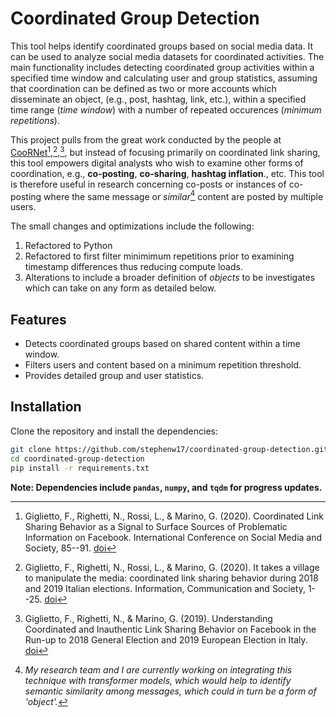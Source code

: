 # Coordinated Group Detection

This tool helps identify coordinated groups based on social media data. It can be used to analyze social media datasets for coordinated activities. The main functionality includes detecting coordinated group activities within a specified time window and calculating user and group statistics, assuming that coordination can be defined as two or more accounts which disseminate an object, (e.g., post, hashtag, link, etc.), within a specified time range (*time window*) with a number of repeated occurences (*minimum repetitions*).

This project pulls from the great work conducted by the people at [CooRNet](https://github.com/fabiogiglietto/CooRnet.git)[^1],[^2],[^3], but instead of focusing primarily on coordinated link sharing, this tool empowers digital analysts who wish to examine other forms of coordination, e.g., **co-posting**, **co-sharing**, **hashtag inflation**., etc. This tool is therefore useful in research concerning co-posts or instances of co-posting where the same message or *similar*[^4] content are posted by multiple users. 

The small changes and optimizations include the following: 
1. Refactored to Python
2. Refactored to first filter minimimum repetitions prior to examining timestamp differences thus reducing compute loads.
3. Alterations to include a broader definition of *objects* to be investigates which can take on any form as detailed below. 

## Features

- Detects coordinated groups based on shared content within a time window.
- Filters users and content based on a minimum repetition threshold.
- Provides detailed group and user statistics.

## Installation

Clone the repository and install the dependencies: 

```bash
git clone https://github.com/stephenw17/coordinated-group-detection.git
cd coordinated-group-detection
pip install -r requirements.txt
```
**Note: Dependencies include `pandas`, `numpy`, and `tqdm` for progress updates.**

[^1]: Giglietto, F., Righetti, N., Rossi, L., & Marino, G. (2020). Coordinated Link Sharing Behavior as a Signal to Surface Sources of Problematic Information on Facebook. International Conference on Social Media and Society, 85--91. [doi](https://doi.org/10.1145/3400806.3400817)
[^2]: Giglietto, F., Righetti, N., Rossi, L., & Marino, G. (2020). It takes a village to manipulate the media: coordinated link sharing behavior during 2018 and 2019 Italian elections. Information, Communication and Society, 1--25. [doi](https://doi.org/10.1080/1369118X.2020.1739732)
[^3]: Giglietto, F., Righetti, N., & Marino, G. (2019). Understanding Coordinated and Inauthentic Link Sharing Behavior on Facebook in the Run-up to 2018 General Election and 2019 European Election in Italy. [doi](https://doi.org/10.31235/osf.io/3jteh)
[^4]: *My research team and I are currently working on integrating this technique with transformer models, which would help to identify semantic similarity among messages, which could in turn be a form of 'object'.*
